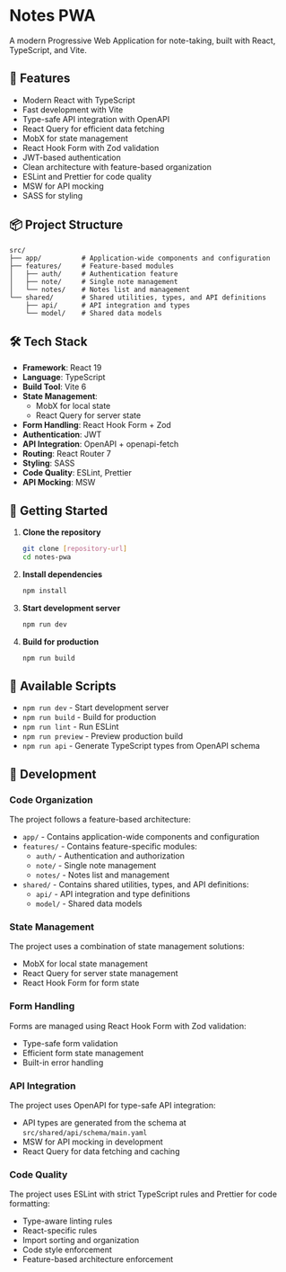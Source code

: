 # Notes PWA

A modern Progressive Web Application for note-taking, built with React, TypeScript, and Vite.

## 🚀 Features

- Modern React with TypeScript
- Fast development with Vite
- Type-safe API integration with OpenAPI
- React Query for efficient data fetching
- MobX for state management
- React Hook Form with Zod validation
- JWT-based authentication
- Clean architecture with feature-based organization
- ESLint and Prettier for code quality
- MSW for API mocking
- SASS for styling

## 📦 Project Structure

```
src/
├── app/          # Application-wide components and configuration
├── features/     # Feature-based modules
│   ├── auth/     # Authentication feature
│   ├── note/     # Single note management
│   └── notes/    # Notes list and management
└── shared/       # Shared utilities, types, and API definitions
    ├── api/      # API integration and types
    └── model/    # Shared data models
```

## 🛠️ Tech Stack

- **Framework**: React 19
- **Language**: TypeScript
- **Build Tool**: Vite 6
- **State Management**: 
  - MobX for local state
  - React Query for server state
- **Form Handling**: React Hook Form + Zod
- **Authentication**: JWT
- **API Integration**: OpenAPI + openapi-fetch
- **Routing**: React Router 7
- **Styling**: SASS
- **Code Quality**: ESLint, Prettier
- **API Mocking**: MSW

## 🚀 Getting Started

1. **Clone the repository**
   ```bash
   git clone [repository-url]
   cd notes-pwa
   ```

2. **Install dependencies**
   ```bash
   npm install
   ```

3. **Start development server**
   ```bash
   npm run dev
   ```

4. **Build for production**
   ```bash
   npm run build
   ```

## 📝 Available Scripts

- `npm run dev` - Start development server
- `npm run build` - Build for production
- `npm run lint` - Run ESLint
- `npm run preview` - Preview production build
- `npm run api` - Generate TypeScript types from OpenAPI schema

## 🔧 Development

### Code Organization

The project follows a feature-based architecture:
- `app/` - Contains application-wide components and configuration
- `features/` - Contains feature-specific modules:
  - `auth/` - Authentication and authorization
  - `note/` - Single note management
  - `notes/` - Notes list and management
- `shared/` - Contains shared utilities, types, and API definitions:
  - `api/` - API integration and type definitions
  - `model/` - Shared data models

### State Management

The project uses a combination of state management solutions:
- MobX for local state management
- React Query for server state management
- React Hook Form for form state

### Form Handling

Forms are managed using React Hook Form with Zod validation:
- Type-safe form validation
- Efficient form state management
- Built-in error handling

### API Integration

The project uses OpenAPI for type-safe API integration:
- API types are generated from the schema at `src/shared/api/schema/main.yaml`
- MSW for API mocking in development
- React Query for data fetching and caching

### Code Quality

The project uses ESLint with strict TypeScript rules and Prettier for code formatting:
- Type-aware linting rules
- React-specific rules
- Import sorting and organization
- Code style enforcement
- Feature-based architecture enforcement
